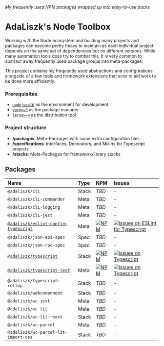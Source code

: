 _My frequently used NPM packages wrapped up into easy-to-use packs_

AdaLiszk's Node Toolbox
=======================
Working with the Node ecosystem and building many projects and packages can become 
pretty heavy to maintain as each individual project depends on the same set of 
dependencies but on different versions. While many automation tools does try to
combat this, it is very common to abstract away frequently used package groups into
meta-packages.

This project contains my frequently used abstractions and configurations alongside
of a few tools and framework extensions that aims to aid work to be done more 
efficiently.


### Prerequisites
- [`nodejs>=16`](https://nodejs.org/en/download) as the environment for development
- [`yarn>=3`](https://yarnpkg.com/getting-started/install) as the package manager
- [`lerna>=4`](https://www.npmjs.com/package/lerna) as the distribution tool


### Project structure
- **/packages**: Meta-Packages with some extra configuration files
- **/specifications**: Interfaces, Decorators, and Mixins for Typescript projects
- **/stacks**: Meta-Packages for framework/library stacks


Packages
--------
| Name                                                                                | Type  | NPM                                                                                                                                                             | Issues                                                                                                                                                                                                                                                 |
|:------------------------------------------------------------------------------------|:------|:----------------------------------------------------------------------------------------------------------------------------------------------------------------|:-------------------------------------------------------------------------------------------------------------------------------------------------------------------------------------------------------------------------------------------------------|
| `@adaliszk/cli`                                                                     | Stack | _TBD_                                                                                                                                                           | -                                                                                                                                                                                                                                                      |
| `@adaliszk/cli-commander`                                                           | Meta  | _TBD_                                                                                                                                                           | -                                                                                                                                                                                                                                                      |
| `@adaliszk/cli-logging`                                                             | Meta  | _TBD_                                                                                                                                                           | -                                                                                                                                                                                                                                                      |
| `@adaliszk/cli-jest`                                                                | Meta  | _TBD_                                                                                                                                                           | -                                                                                                                                                                                                                                                      |
| [`@adaliszk/eslint-config-typescript`](packages/eslint-config-typescript/README.md) | Meta  | [![NPM](https://img.shields.io/npm/v/@adaliszk/eslint-config-typescript.svg?logo=npm&label=)](https://www.npmjs.com/package/@adaliszk/eslint-config-typescript) | [![Issues on ESLint for Typescript](https://img.shields.io/github/issues-search?logo=github&label=&query=repo%3Aadaliszk%2Fnode-toolbox%20label%3Aeslint-config-typescript)](https://github.com/adaliszk/node-toolbox/labels/eslint-config-typescript) |
| `@adaliszk/json-api-spec`                                                           | Spec  | _TBD_                                                                                                                                                           | -                                                                                                                                                                                                                                                      |
| `@adaliszk/json-rpc-spec`                                                           | Spec  | _TBD_                                                                                                                                                           | -                                                                                                                                                                                                                                                      |
| [`@adaliszk/typescript`](packages/typescript/README.md)                             | Stack | [![NPM](https://img.shields.io/npm/v/@adaliszk/typescript.svg?logo=npm&label=)](https://www.npmjs.com/package/@adaliszk/typescript)                             | [![Issues on Typescript](https://img.shields.io/github/issues-search?logo=github&label=&label%3A%20typescript&query=repo%3Aadaliszk%2Fnode-toolbox%20label%3Atypescript)](https://github.com/adaliszk/node-toolbox/labels/typescript)                  |
| [`@adaliszk/typescript-jest`](packages/typescript-jest/README.md)                   | Meta  | [![NPM](https://img.shields.io/npm/v/@adaliszk/typescript-jest.svg?logo=npm&label=)](https://www.npmjs.com/package/@adaliszk/typescript-jest)                   | [![Issues on Typescript](https://img.shields.io/github/issues-search?logo=github&label=&label%3A%20typescript&query=repo%3Aadaliszk%2Fnode-toolbox%20label%3Atypescript-jest)](https://github.com/adaliszk/node-toolbox/labels/typescript-jest)        |
| `@adaliszk/typescript-rollup`                                                       | Stack | _TBD_                                                                                                                                                           | -                                                                                                                                                                                                                                                      |
| `@adaliszk/webcomponent`                                                            | Stack | _TBD_                                                                                                                                                           | -                                                                                                                                                                                                                                                      |
| `@adaliszk/wc-jest`                                                                 | Meta  | _TBD_                                                                                                                                                           | -                                                                                                                                                                                                                                                      |
| `@adaliszk/wc-lit`                                                                  | Meta  | _TBD_                                                                                                                                                           | -                                                                                                                                                                                                                                                      |
| `@adaliszk/wc-lit-react`                                                            | Stack | _TBD_                                                                                                                                                           | -                                                                                                                                                                                                                                                      |
| `@adaliszk/wc-parcel`                                                               | Meta  | _TBD_                                                                                                                                                           | -                                                                                                                                                                                                                                                      |
| `@adaliszk/wc-parcel-lit-import-css`                                                | Stack | _TBD_                                                                                                                                                           | -                                                                                                                                                                                                                                                      |

